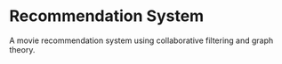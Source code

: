 # Recommendation System
A movie recommendation system using collaborative filtering and graph theory.
